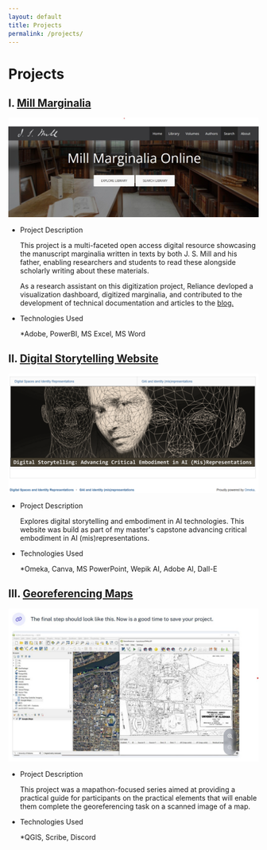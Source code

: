 ```yaml
---
layout: default
title: Projects
permalink: /projects/
---
```


# Projects

## I. <a href="https://millmarginalia.org/">Mill Marginalia</a>

![mill-marginalia](/assets/mill-marginalia.jpg)

- Project Description
  <p>  This project is a multi-faceted open access digital resource showcasing the manuscript marginalia written in texts by both J. S. Mill and his father, enabling researchers and students to read these alongside scholarly writing about these materials.</p>
  <p> As a research assistant on this digitization project, Reliance devloped a visualization dashboard, digitized marginalia, and contributed to the development of technical documentation and articles to the <a href= "https://blog.millmarginalia.org/">blog.</a>
  </p>
  
- Technologies Used
  <p>*Adobe, PowerBI, MS Excel, MS Word</p>

## II. <a href="https://criticaldigitalliteracies.omeka.net/">Digital Storytelling Website</a>

![cdl.omeka-image](/assets/cdl.omeka.png)
- Project Description
    <p> Explores digital storytelling and embodiment in AI technologies. This website was build as part of my master's capstone advancing critical embodiment in AI (mis)representations.</p>
- Technologies Used
  <p>*Omeka, Canva, MS PowerPoint, Wepik AI, Adobe AI, Dall-E

## III. <a href="https://adhc.lib.ua.edu/mapathon-day-02-georeferencing-maps-in-qgis/">Georeferencing Maps</a>

![georeferencing-image](/assets/georeferencing.jpg)
- Project Description
    <p>This project was a mapathon-focused series aimed at providing a practical guide for participants on the practical elements that will enable them complete the georeferencing task on a scanned image of a map.</p>
- Technologies Used
    <p>*QGIS, Scribe, Discord</p>